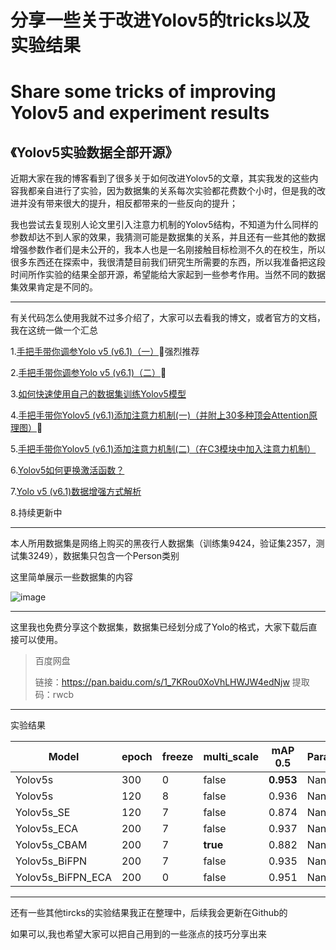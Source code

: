 # 分享一些关于改进Yolov5的tricks以及实验结果
# Share some tricks of improving Yolov5  and experiment results

## 《Yolov5实验数据全部开源》

近期大家在我的博客看到了很多关于如何改进Yolov5的文章，其实我发的这些内容我都亲自进行了实验，因为数据集的关系每次实验都花费数个小时，但是我的改进并没有带来很大的提升，相反都带来的一些反向的提升；

我也尝试去复现别人论文里引入注意力机制的Yolov5结构，不知道为什么同样的参数却达不到人家的效果，我猜测可能是数据集的关系，并且还有一些其他的数据增强参数作者们是未公开的，我本人也是一名刚接触目标检测不久的在校生，所以很多东西还在探索中，我很清楚目前我们研究生所需要的东西，所以我准备把这段时间所作实验的结果全部开源，希望能给大家起到一些参考作用。当然不同的数据集效果肯定是不同的。

-----

有关代码怎么使用我就不过多介绍了，大家可以去看我的博文，或者官方的文档，我在这统一做一个汇总

1.[手把手带你调参Yolo v5 (v6.1)（一）](https://blog.csdn.net/weixin_43694096/article/details/124378167)🌟强烈推荐

2.[手把手带你调参Yolo v5 (v6.1)（二）](https://blog.csdn.net/weixin_43694096/article/details/124411509?spm=1001.2014.3001.5502)🚀

3.[如何快速使用自己的数据集训练Yolov5模型](https://blog.csdn.net/weixin_43694096/article/details/124457787)

4.[手把手带你Yolov5 (v6.1)添加注意力机制(一)（并附上30多种顶会Attention原理图）](https://blog.csdn.net/weixin_43694096/article/details/124443059?spm=1001.2014.3001.5502)🌟

5.[手把手带你Yolov5 (v6.1)添加注意力机制(二)（在C3模块中加入注意力机制）](https://blog.csdn.net/weixin_43694096/article/details/124695537)

6.[Yolov5如何更换激活函数？](https://blog.csdn.net/weixin_43694096/article/details/124413941?spm=1001.2014.3001.5502)

7.[Yolo v5 (v6.1)数据增强方式解析](https://blog.csdn.net/weixin_43694096/article/details/124741952?spm=1001.2014.3001.5502)

8.持续更新中

------

本人所用数据集是网络上购买的黑夜行人数据集（训练集9424，验证集2357，测试集3249），数据集只包含一个Person类别

这里简单展示一些数据集的内容


![image](https://user-images.githubusercontent.com/58406737/168735743-5348e476-1e31-4b78-84b7-ff7276e40dc4.png)






------

这里我也免费分享这个数据集，数据集已经划分成了Yolo的格式，大家下载后直接可以使用。

>百度网盘
>
>链接：https://pan.baidu.com/s/1_7KRou0XoVhLHWJW4edNjw 
>提取码：rwcb 




------

实验结果

| Model             | epoch | freeze | multi_scale | mAP 0.5   | Parameters(M) | GFLOPs |
| ----------------- | ----- | ------ | ----------- | --------- | ------------- | ------ |
| Yolov5s           | 300   | 0      | false       | **0.953** | Nan           | Nan    |
| Yolov5s           | 120   | 8      | false       | 0.936     | Nan           | Nan    |
| Yolov5s_SE        | 120   | 7      | false       | 0.874     | Nan           | Nan    |
| Yolov5s_ECA       | 200   | 7      | false       | 0.937     | Nan           | Nan    |
| Yolov5s_CBAM      | 200   | 7      | **true**    | 0.882     | Nan           | Nan    |
| Yolov5s_BiFPN     | 200   | 7      | false       | 0.935     | Nan           | Nan    |
| Yolov5s_BiFPN_ECA | 200   | 0      | false       | 0.951     | Nan           | Nan    |

------


还有一些其他tircks的实验结果我正在整理中，后续我会更新在Github的

如果可以,我也希望大家可以把自己用到的一些涨点的技巧分享出来

